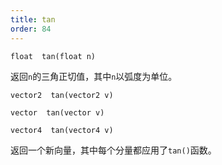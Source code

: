 ```yaml
---
title: tan
order: 84
---
```


`float  tan(float n)`

返回`n`的三角正切值，其中`n`以弧度为单位。

`vector2  tan(vector2 v)`

`vector  tan(vector v)`

`vector4  tan(vector4 v)`

返回一个新向量，其中每个分量都应用了`tan()`函数。
